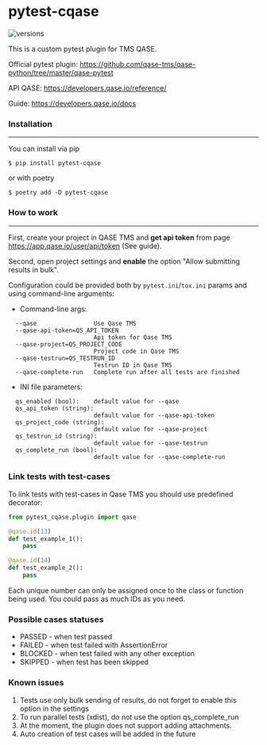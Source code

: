 # pytest-cqase
![versions](https://img.shields.io/pypi/pyversions/pybadges.svg)

This is a custom pytest plugin for TMS QASE.

Official pytest plugin: https://github.com/qase-tms/qase-python/tree/master/qase-pytest

API QASE: https://developers.qase.io/reference/

Guide: https://developers.qase.io/docs

### Installation

------------

You can install via pip
```
$ pip install pytest-cqase
```
or with poetry
```
$ poetry add -D pytest-cqase
```

### How to work

------------

First, create your project in QASE TMS and **get api token** from page https://app.qase.io/user/api/token (See guide).

Second, open project settings and **enable** the option  "Allow submitting results in bulk".

Configuration could be provided both by `pytest.ini`/`tox.ini` params
and using command-line arguments:

* Command-line args:
```
  --qase                Use Qase TMS
  --qase-api-token=QS_API_TOKEN
                        Api token for Qase TMS
  --qase-project=QS_PROJECT_CODE
                        Project code in Qase TMS
  --qase-testrun=QS_TESTRUN_ID
                        Testrun ID in Qase TMS
  --qase-complete-run   Complete run after all tests are finished
```

* INI file parameters:

```
  qs_enabled (bool):    default value for --qase
  qs_api_token (string):
                        default value for --qase-api-token
  qs_project_code (string):
                        default value for --qase-project
  qs_testrun_id (string):
                        default value for --qase-testrun
  qs_complete_run (bool):
                        default value for --qase-complete-run
```

### Link tests with test-cases

To link tests with test-cases in Qase TMS you should use predefined decorator:

```python
from pytest_cqase.plugin import qase

@qase.id(13)
def test_example_1():
    pass

@qase.id(14)
def test_example_2():
    pass
```

Each unique number can only be assigned once to the class or function being used. You could pass as much IDs as you need.

### Possible cases statuses

- PASSED - when test passed
- FAILED - when test failed with AssertionError
- BLOCKED - when test failed with any other exception
- SKIPPED - when test has been skipped

### Known issues

1. Tests use only bulk sending of results, do not forget to enable this option in the settings
2. To run parallel tests (xdist), do not use the option qs_complete_run
3. At the moment, the plugin does not support adding attachments.
4. Auto creation of test cases will be added in the future
